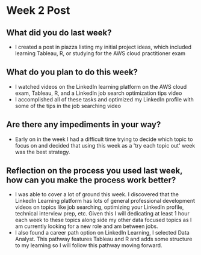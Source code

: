 # Week 2 Post
## What did you do last week?
- I created a post in piazza listing my initial project ideas, which included learning Tableau, R, or studying for the AWS cloud practitioner exam

## What do you plan to do this week?
- I watched videos on the LinkedIn learning platform on the AWS cloud exam, Tableau, R, and a LinkedIn job search optimization tips video
- I accomplished all of these tasks and optimized my LinkedIn profile with some of the tips in the job searching video

## Are there any impediments in your way?
- Early on in the week I had a difficult time trying to decide which topic to focus on and decided that using this week as a 'try each topic out' week was the best strategy.

## Reflection on the process you used last week, how can you make the process work better?
- I was able to cover a lot of ground this week. I discovered that the LinkedIn Learning platform has lots of general professional development videos on topics like job searching, optimizing your LinkedIn profile, technical interview prep, etc. Given this I will dedicating at least 1 hour each week to these topics along side my other data focused topics as I am currently looking for a new role and am between jobs.
- I also found a career path option on LinkedIn Learning, I selected Data Analyst. This pathway features Tableau and R and adds some structure to my learning so I will follow this pathway moving forward.
